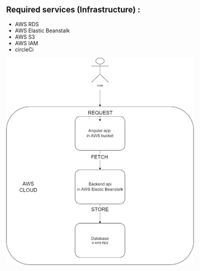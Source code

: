 ## Required services (Infrastructure) :
- AWS RDS
- AWS Elastic Beanstalk
- AWS S3 
- AWS IAM 
- circleCi

![services]("/../architecture/aws-architecture.png)
